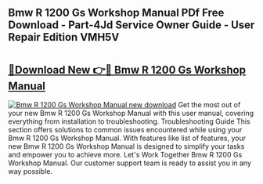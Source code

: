 ## Bmw R 1200 Gs Workshop Manual PDf Free Download - Part-4Jd Service Owner Guide - User Repair Edition VMH5V

# <h2><a href="http://bc36224.oget.top/?id=Bmw+R+1200+Gs+Workshop+Manual">🔗Download New 👉🔴 Bmw R 1200 Gs Workshop Manual</a></h2>

[![Bmw R 1200 Gs Workshop Manual new download](https://i.imgur.com/5g1atiW.png)](http://bc36224.oget.top/?id=Bmw+R+1200+Gs+Workshop+Manual)
Get the most out of your new Bmw R 1200 Gs Workshop Manual with this user manual, covering everything from installation to troubleshooting. Troubleshooting Guide This section offers solutions to common issues encountered while using your Bmw R 1200 Gs Workshop Manual. With features like list of features, your new Bmw R 1200 Gs Workshop Manual is designed to simplify your tasks and empower you to achieve more. Let's Work Together Bmw R 1200 Gs Workshop Manual. Our customer support team is ready to assist you in any way possible.
